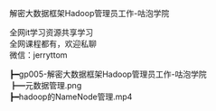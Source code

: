 解密大数据框架Hadoop管理员工作-咕泡学院

全网it学习资源共享学习<br>全网课程都有，欢迎私聊<br>微信：jerryttom<br>

┣━gp005-解密大数据框架Hadoop管理员工作-咕泡学院<br> ┣━元数据管理.png<br> ┣━hadoop的NameNode管理.mp4